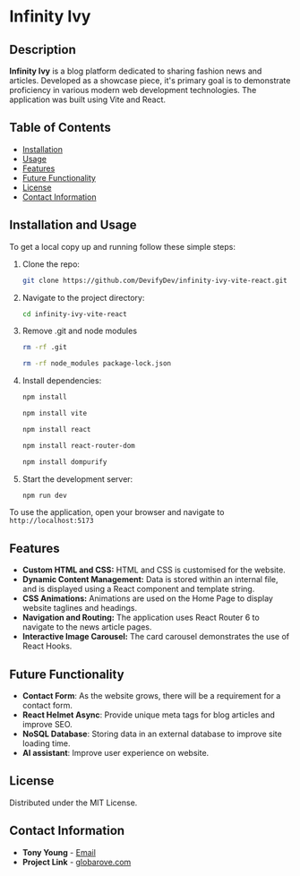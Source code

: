 # Infinity Ivy

## Description

**Infinity Ivy** is a blog platform dedicated to sharing fashion news and articles. Developed as a showcase piece, it's primary goal is to demonstrate proficiency in various modern web development technologies. The application was built using Vite and React.

## Table of Contents

- [Installation](#installation)
- [Usage](#usage)
- [Features](#features)
- [Future Functionality](#future-functionality)
- [License](#license)
- [Contact Information](#contact-information)

## Installation and Usage

To get a local copy up and running follow these simple steps:

1. Clone the repo:
    ```sh
    git clone https://github.com/DevifyDev/infinity-ivy-vite-react.git
    ```
2. Navigate to the project directory:
    ```sh
    cd infinity-ivy-vite-react
    ```
3. Remove .git and node modules
    ```sh
    rm -rf .git
    ```
    ```sh
    rm -rf node_modules package-lock.json
    ```
3. Install dependencies:
    ```sh
    npm install
    ```
    ```sh
    npm install vite
    ```
    ```sh 
    npm install react
    ```
    ```sh 
    npm install react-router-dom
    ```
    ```sh 
    npm install dompurify

5. Start the development server:
    ```sh
    npm run dev
    ```

To use the application, open your browser and navigate to `http://localhost:5173`

## Features

- **Custom HTML and CSS:** HTML and CSS is customised for the website.
- **Dynamic Content Management:** Data is stored within an internal file, and is displayed using a React component and template string.
- **CSS Animations:** Animations are used on the Home Page to display website taglines and headings.
- **Navigation and Routing:** The application uses React Router 6 to navigate to the news article pages.
- **Interactive Image Carousel:** The card carousel demonstrates the use of React Hooks.

## Future Functionality

- **Contact Form**: As the website grows, there will be a requirement for a contact form.
- **React Helmet Async**: Provide unique meta tags for blog articles and improve SEO.
- **NoSQL Database**: Storing data in an external database to improve site loading time.
- **AI assistant**: Improve user experience on website.

## License

Distributed under the MIT License.

## Contact Information

- **Tony Young** - [Email](dev@devify.dev)
- **Project Link** - [globarove.com](https://www.pixerious.com)

